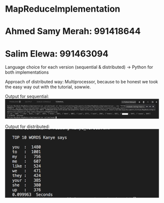 # MapReduceImplementation
# Ahmed Samy Merah: 991418644
# Salim Elewa: 991463094

Language choice for each version (sequential & distributed) -> Python for both implementations

Approach of distributed way: Multiprocessor, because to be honest we took the easy way out with the tutorial, sowwie.

Output for sequential:
![Out1](output1.png)

Output for distributed:
![Out2](output2.png)
